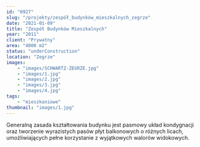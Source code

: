 ```yaml
---
id: "0927"
slug: "/projekty/zespół_budynków_mieszkalnych_zegrze"
date: "2021-01-09"
title: "Zespół Budynków Mieszkalnych"
year: "2011"
client: "Prywatny"
area: "4000 m2"
status: "underConstruction"
location: "Zegrze"
images: 
    - "images/SCHWARTZ-ZEGRZE.jpg"
    - "images/1.jpg"
    - "images/2.jpg"
    - "images/3.jpg"
    - "images/4.jpg"    
tags: 
    - "mieszkaniowe"
thumbnail: "images/1.jpg"
---
```

Generalną zasada kształtowania budynku jest pasmowy układ kondygnacji oraz tworzenie wyrazistych pasów płyt balkonowych o&nbsp;różnych licach, umożliwiających pełne korzystanie z&nbsp;wyjątkowych walorów widokowych.

